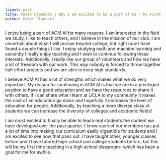 ```yaml
---
layout: post
title: Peter Flanders | Why I am excited to be a part of AI - My First Quarter as an AI Outreach Officer
author: Peter Flanders
---
```


I enjoy being a part of ACM AI for many reasons. I am interested in the field we study, I like to teach others, and I believe in the mission of our club. I am uncertain about what I will pursue beyond college, but right now I have found a couple things I like. I enjoy studying math and machine learning and secondly I really enjoy teaching and I wish to continue following these interests. Additionally, I really like our group of volunteers and how we have a lot of freedom with our work. This  way nobody is forced to throw together half effort projects and we are able to keep high standards. 
    
I believe ACM AI has a lot of strengths which makes what we do very important. My reason for continuing in ACM AI is that we are in a privileged position to have a good education and we have the resources to share it with others. If I can share what I learn at UCLA to my community it makes the cost of an education go down and hopefully it increases the level of education for people. Additionally, by teaching a more diverse class of students we can increase the diversity of colleges and academic fields!

I am most excited to finally be able to teach real students the content we have developed over the past quarter. I know each of our members has put a lot of time into making our curriculum easily digestible for students and I am excited to see how that pans out. I have taught other, younger classes before and I have tutored high school and college students before, but this will be my first time teaching in a high school classroom- which has been a goal for me for awhile.

